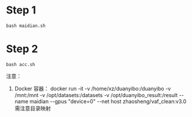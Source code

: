 # Step 1
```shell
bash maidian.sh
```

# Step 2
```shell
bash acc.sh
```

注意：
1. Docker 容器：
	docker run -it -v /home/xz/duanyibo:/duanyibo -v /mnt:/mnt -v /opt/datasets:/datasets -v /opt/duanyibo_result:/result --name maidian --gpus "device=0" --net host zhaosheng/vaf_clean:v3.0
	需注意目录映射

